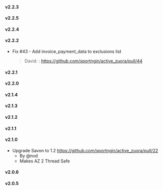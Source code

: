#### v2.2.3
#### v2.2.5
#### v2.2.4
#### v2.2.2
* Fix #43 - Add invoice_payment_data to exclusions list

  > David: : https://github.com/sportngin/active_zuora/pull/44

#### v2.2.1
#### v2.2.0
#### v2.1.4
#### v2.1.3
#### v2.1.2
#### v2.1.1
#### v2.1.0
* Upgrade Savon to 1.2 https://github.com/sportngin/active_zuora/pull/22
  - By @nvd
  - Makes AZ 2 Thread Safe
#### v2.0.6
#### v2.0.5
